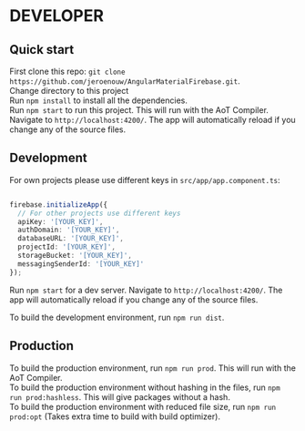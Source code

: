 # DEVELOPER

## Quick start

First clone this repo: `git clone https://github.com/jeroenouw/AngularMaterialFirebase.git`.  
Change directory to this project  
Run `npm install` to install all the dependencies.  
Run `npm start` to run this project. This will run with the AoT Compiler.  
Navigate to `http://localhost:4200/`. The app will automatically reload if you change any of the source files.  

## Development

For own projects please use different keys in `src/app/app.component.ts`:  

```typescript

firebase.initializeApp({
  // For other projects use different keys
  apiKey: '[YOUR_KEY]',
  authDomain: '[YOUR_KEY]',
  databaseURL: '[YOUR_KEY]',
  projectId: '[YOUR_KEY]',
  storageBucket: '[YOUR_KEY]',
  messagingSenderId: '[YOUR_KEY]'
});

```

Run `npm start` for a dev server. Navigate to `http://localhost:4200/`. The app will automatically reload if you change any of the source files.  

To build the development environment, run `npm run dist`.

## Production

To build the production environment, run `npm run prod`. This will run with the AoT Compiler.  
To build the production environment without hashing in the files, run `npm run prod:hashless`. This will give packages without a hash.  
To build the production environment with reduced file size, run `npm run prod:opt` (Takes extra time to build with build optimizer).  
